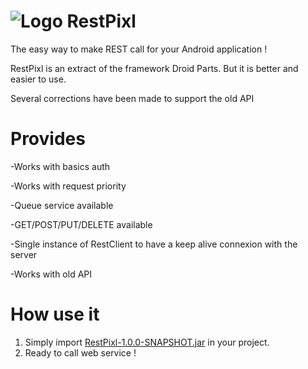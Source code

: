 ![Logo](https://raw.github.com/neopixl/RestPixl/master/Sample/RestPixlSample/res/drawable-xxhdpi/small.png ) RestPixl
========

The easy way to make REST call for your Android application !

RestPixl is an extract of the framework Droid Parts. But it is better and easier to use. 

Several corrections have been made to support the old API

Provides
========

-Works with basics auth

-Works with request priority

-Queue service available

-GET/POST/PUT/DELETE available

-Single instance of RestClient to have a keep alive connexion with the server

-Works with old API 


How use it
========

1. Simply import [RestPixl-1.0.0-SNAPSHOT.jar](https://github.com/neopixl/RestPixl/raw/master/Sample/RestPixlSample/libs/RestPixl-1.0.0-SNAPSHOT.jar "RestPixl-1.0.0-SNAPSHOT.jar") in your project.
2. Ready to call web service !
